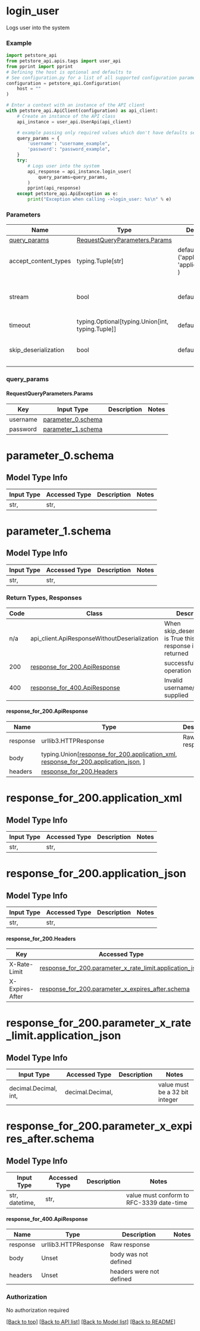 # **login_user**
<a name="login_user"></a>

Logs user into the system

### Example

```python
import petstore_api
from petstore_api.apis.tags import user_api
from pprint import pprint
# Defining the host is optional and defaults to 
# See configuration.py for a list of all supported configuration parameters.
configuration = petstore_api.Configuration(
    host = ""
)

# Enter a context with an instance of the API client
with petstore_api.ApiClient(configuration) as api_client:
    # Create an instance of the API class
    api_instance = user_api.UserApi(api_client)

    # example passing only required values which don't have defaults set
    query_params = {
        'username': "username_example",
        'password': "password_example",
    }
    try:
        # Logs user into the system
        api_response = api_instance.login_user(
            query_params=query_params,
        )
        pprint(api_response)
    except petstore_api.ApiException as e:
        print("Exception when calling ->login_user: %s\n" % e)
```
### Parameters

Name | Type | Description  | Notes
------------- | ------------- | ------------- | -------------
[query_params](#login_user.RequestQueryParameters) | [RequestQueryParameters.Params](#login_user.RequestQueryParameters.Params) | |
accept_content_types | typing.Tuple[str] | default is ('application/xml', 'application/json', ) | Tells the server the content type(s) that are accepted by the client
stream | bool | default is False | if True then the response.content will be streamed and loaded from a file like object. When downloading a file, set this to True to force the code to deserialize the content to a FileSchema file
timeout | typing.Optional[typing.Union[int, typing.Tuple]] | default is None | the timeout used by the rest client
skip_deserialization | bool | default is False | when True, headers and body will be unset and an instance of api_client.ApiResponseWithoutDeserialization will be returned

### <a id="login_user.RequestQueryParameters" >query_params</a>
#### <a id="login_user.RequestQueryParameters.Params" >RequestQueryParameters.Params</a>

Key | Input Type | Description  | Notes
------------- | ------------- | ------------- | -------------
username | [parameter_0.schema](#login_user.parameter_0.schema) | | 
password | [parameter_1.schema](#login_user.parameter_1.schema) | | 


# <a id="login_user.parameter_0.schema" >parameter_0.schema</a>

## Model Type Info
Input Type | Accessed Type | Description | Notes
------------ | ------------- | ------------- | -------------
str,  | str,  |  | 

# <a id="login_user.parameter_1.schema" >parameter_1.schema</a>

## Model Type Info
Input Type | Accessed Type | Description | Notes
------------ | ------------- | ------------- | -------------
str,  | str,  |  | 

### Return Types, Responses

Code | Class | Description
------------- | ------------- | -------------
n/a | api_client.ApiResponseWithoutDeserialization | When skip_deserialization is True this response is returned
200 | [response_for_200.ApiResponse](#login_user.response_for_200.ApiResponse) | successful operation
400 | [response_for_400.ApiResponse](#login_user.response_for_400.ApiResponse) | Invalid username/password supplied

#### <a id="login_user.response_for_200.ApiResponse" >response_for_200.ApiResponse</a>
Name | Type | Description  | Notes
------------- | ------------- | ------------- | -------------
response | urllib3.HTTPResponse | Raw response |
body | typing.Union[[response_for_200.application_xml](#login_user.response_for_200.application_xml), [response_for_200.application_json](#login_user.response_for_200.application_json), ] |  |
headers | [response_for_200.Headers](#login_user.response_for_200.Headers) |  |

# <a id="login_user.response_for_200.application_xml" >response_for_200.application_xml</a>

## Model Type Info
Input Type | Accessed Type | Description | Notes
------------ | ------------- | ------------- | -------------
str,  | str,  |  | 

# <a id="login_user.response_for_200.application_json" >response_for_200.application_json</a>

## Model Type Info
Input Type | Accessed Type | Description | Notes
------------ | ------------- | ------------- | -------------
str,  | str,  |  | 
#### <a id="login_user.response_for_200.Headers" >response_for_200.Headers</a>

Key | Accessed Type | Description  | Notes
------------- | ------------- | ------------- | -------------
X-Rate-Limit | [response_for_200.parameter_x_rate_limit.application_json](#login_user.response_for_200.parameter_x_rate_limit.application_json) | | optional
X-Expires-After | [response_for_200.parameter_x_expires_after.schema](#login_user.response_for_200.parameter_x_expires_after.schema) | | optional

# <a id="login_user.response_for_200.parameter_x_rate_limit.application_json" >response_for_200.parameter_x_rate_limit.application_json</a>

## Model Type Info
Input Type | Accessed Type | Description | Notes
------------ | ------------- | ------------- | -------------
decimal.Decimal, int,  | decimal.Decimal,  |  | value must be a 32 bit integer

# <a id="login_user.response_for_200.parameter_x_expires_after.schema" >response_for_200.parameter_x_expires_after.schema</a>

## Model Type Info
Input Type | Accessed Type | Description | Notes
------------ | ------------- | ------------- | -------------
str, datetime,  | str,  |  | value must conform to RFC-3339 date-time

#### <a id="login_user.response_for_400.ApiResponse" >response_for_400.ApiResponse</a>
Name | Type | Description  | Notes
------------- | ------------- | ------------- | -------------
response | urllib3.HTTPResponse | Raw response |
body | Unset | body was not defined |
headers | Unset | headers were not defined |

### Authorization

No authorization required

[[Back to top]](#__pageTop) [[Back to API list]](../../../README.md#documentation-for-api-endpoints) [[Back to Model list]](../../../README.md#documentation-for-models) [[Back to README]](../../../README.md)

